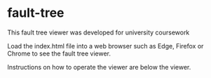 # fault-tree
This fault tree viewer was developed for university coursework

Load the index.html file into a web browser such as Edge, Firefox or Chrome to see the fault tree viewer.

Instructions on how to operate the viewer are below the viewer.
